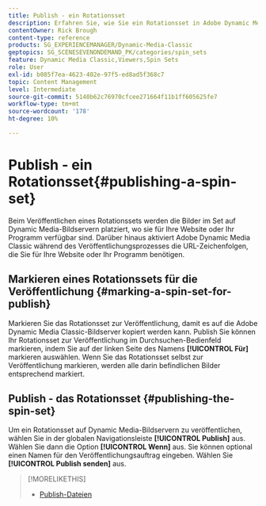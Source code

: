 ```yaml
---
title: Publish - ein Rotationsset
description: Erfahren Sie, wie Sie ein Rotationsset in Adobe Dynamic Media Classic veröffentlichen.
contentOwner: Rick Brough
content-type: reference
products: SG_EXPERIENCEMANAGER/Dynamic-Media-Classic
geptopics: SG_SCENESEVENONDEMAND_PK/categories/spin_sets
feature: Dynamic Media Classic,Viewers,Spin Sets
role: User
exl-id: b085f7ea-4623-402e-97f5-ed8ad5f368c7
topic: Content Management
level: Intermediate
source-git-commit: 5140b62c76970cfcee271664f11b1ff605625fe7
workflow-type: tm+mt
source-wordcount: '178'
ht-degree: 10%

---
```


# Publish - ein Rotationsset{#publishing-a-spin-set}

Beim Veröffentlichen eines Rotationssets werden die Bilder im Set auf Dynamic Media-Bildservern platziert, wo sie für Ihre Website oder Ihr Programm verfügbar sind. Darüber hinaus aktiviert Adobe Dynamic Media Classic während des Veröffentlichungsprozesses die URL-Zeichenfolgen, die Sie für Ihre Website oder Ihr Programm benötigen.

## Markieren eines Rotationssets für die Veröffentlichung {#marking-a-spin-set-for-publish}

Markieren Sie das Rotationsset zur Veröffentlichung, damit es auf die Adobe Dynamic Media Classic-Bildserver kopiert werden kann. Publish Sie können Ihr Rotationsset zur Veröffentlichung im Durchsuchen-Bedienfeld markieren, indem Sie auf der linken Seite des Namens **[!UICONTROL Für]** markieren auswählen. Wenn Sie das Rotationsset selbst zur Veröffentlichung markieren, werden alle darin befindlichen Bilder entsprechend markiert.

## Publish - das Rotationsset {#publishing-the-spin-set}

Um ein Rotationsset auf Dynamic Media-Bildservern zu veröffentlichen, wählen Sie in der globalen Navigationsleiste **[!UICONTROL Publish]** aus. Wählen Sie dann die Option **[!UICONTROL Wenn]** aus. Sie können optional einen Namen für den Veröffentlichungsauftrag eingeben. Wählen Sie **[!UICONTROL Publish senden]** aus.

>[!MORELIKETHIS]
>
>* [Publish-Dateien](publishing-files.md#publishing_files)
